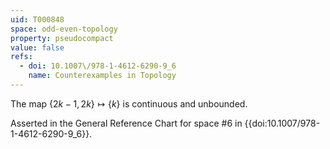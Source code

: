 ```yaml
---
uid: T000848
space: odd-even-topology
property: pseudocompact
value: false
refs:
  - doi: 10.1007\/978-1-4612-6290-9_6
    name: Counterexamples in Topology
---
```

The map $\{2k-1,2k\} \mapsto \{k\}$ is continuous and unbounded.

Asserted in the General Reference Chart for space #6 in
{{doi:10.1007\/978-1-4612-6290-9_6}}.
